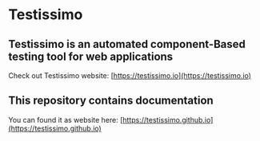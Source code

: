 # Testissimo

## Testissimo is an automated component-Based testing tool for web applications
Check out Testissimo website: [https://testissimo.io](https://testissimo.io)

## This repository contains documentation
You can found it as website here: [https://testissimo.github.io](https://testissimo.github.io)
